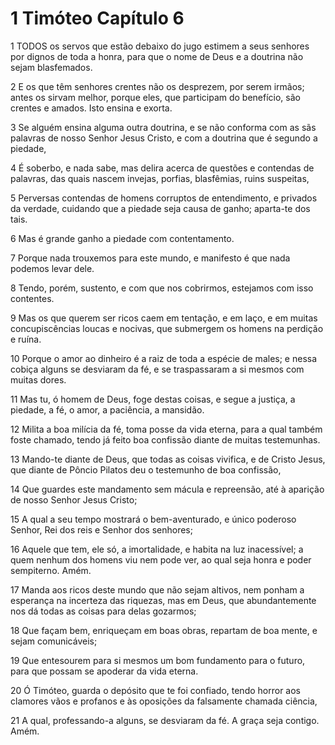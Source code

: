 # 1 Timóteo Capítulo 6

1	TODOS os servos que estão debaixo do jugo estimem a seus senhores por dignos de toda a honra, para que o nome de Deus e a doutrina não sejam blasfemados.

2	E os que têm senhores crentes não os desprezem, por serem irmãos; antes os sirvam melhor, porque eles, que participam do benefício, são crentes e amados. Isto ensina e exorta.

3	Se alguém ensina alguma outra doutrina, e se não conforma com as sãs palavras de nosso Senhor Jesus Cristo, e com a doutrina que é segundo a piedade,

4	É soberbo, e nada sabe, mas delira acerca de questões e contendas de palavras, das quais nascem invejas, porfias, blasfêmias, ruins suspeitas,

5	Perversas contendas de homens corruptos de entendimento, e privados da verdade, cuidando que a piedade seja causa de ganho; aparta-te dos tais.

6	Mas é grande ganho a piedade com contentamento.

7	Porque nada trouxemos para este mundo, e manifesto é que nada podemos levar dele.

8	Tendo, porém, sustento, e com que nos cobrirmos, estejamos com isso contentes.

9	Mas os que querem ser ricos caem em tentação, e em laço, e em muitas concupiscências loucas e nocivas, que submergem os homens na perdição e ruína.

10	Porque o amor ao dinheiro é a raiz de toda a espécie de males; e nessa cobiça alguns se desviaram da fé, e se traspassaram a si mesmos com muitas dores.

11	Mas tu, ó homem de Deus, foge destas coisas, e segue a justiça, a piedade, a fé, o amor, a paciência, a mansidão.

12	Milita a boa milícia da fé, toma posse da vida eterna, para a qual também foste chamado, tendo já feito boa confissão diante de muitas testemunhas.

13	Mando-te diante de Deus, que todas as coisas vivifica, e de Cristo Jesus, que diante de Pôncio Pilatos deu o testemunho de boa confissão,

14	Que guardes este mandamento sem mácula e repreensão, até à aparição de nosso Senhor Jesus Cristo;

15	A qual a seu tempo mostrará o bem-aventurado, e único poderoso Senhor, Rei dos reis e Senhor dos senhores;

16	Aquele que tem, ele só, a imortalidade, e habita na luz inacessível; a quem nenhum dos homens viu nem pode ver, ao qual seja honra e poder sempiterno. Amém.

17	Manda aos ricos deste mundo que não sejam altivos, nem ponham a esperança na incerteza das riquezas, mas em Deus, que abundantemente nos dá todas as coisas para delas gozarmos;

18	Que façam bem, enriqueçam em boas obras, repartam de boa mente, e sejam comunicáveis;

19	Que entesourem para si mesmos um bom fundamento para o futuro, para que possam se apoderar da vida eterna.

20	Ó Timóteo, guarda o depósito que te foi confiado, tendo horror aos clamores vãos e profanos e às oposições da falsamente chamada ciência,

21	A qual, professando-a alguns, se desviaram da fé. A graça seja contigo. Amém.

